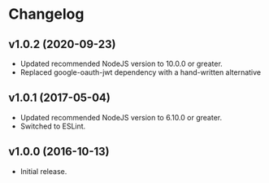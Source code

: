 # Changelog

## v1.0.2 (2020-09-23)

* Updated recommended NodeJS version to 10.0.0 or greater.
* Replaced google-oauth-jwt dependency with a hand-written alternative

## v1.0.1 (2017-05-04)

* Updated recommended NodeJS version to 6.10.0 or greater.
* Switched to ESLint.

## v1.0.0 (2016-10-13)

* Initial release.
